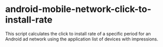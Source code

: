 android-mobile-network-click-to-install-rate
============================================

This script calculates the click to install rate of a specific period for an Android ad network using the application list of devices with impressions. 
